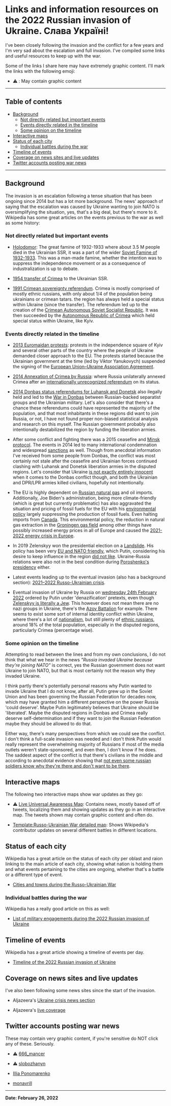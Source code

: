 # Links and information resources on the 2022 Russian invasion of Ukraine. Слава Україні!

I've been closely following the invasion and the conflict for a few years and I'm very sad about the escalation and full invasion. I've compiled some links and useful resources to keep up with the war.

Some of the links I share here may have extremely graphic content. I'll mark the links with the following emoji:

- ⚠️ : May contain graphic content

***

## Table of contents

  - [Background](#background)
    - [Not directly related but important events](#not-directly-related-but-important-events)
    - [Events directly related in the timeline](#events-directly-related-in-the-timeline)
    - [Some opinion on the timeline](#some-opinion-on-the-timeline)
  - [Interactive maps](#interactive-maps)
  - [Status of each city](#status-of-each-city)
    - [ Individual battles during the war](#individual-battles-during-the-war)
  - [Timeline of events](#timeline-of-events)
  - [Coverage on news sites and live updates](#coverage-on-news-sites-and-live-updates)
  - [Twitter accounts posting war news](#twitter-accounts-posting-war-news)

***
## Background

The invasion is an escalation following a tense situation that has been ongoing since 2014 but has a lot more background. The news' approach of saying that the escalation was caused by Ukraine wanting to join NATO is oversimplifying the situation, yes, that's a big deal, but there's more to it. Wikipedia has some great articles on the events previous to the war as well as some history:

### Not directly related but important events

- [Holodomor](https://en.wikipedia.org/wiki/Holodomor): The great famine of 1932-1933 where about 3.5 M people died in the Ukrainian SSR, it was a part of the wider [Soviet Famine of 1932-1933](https://en.wikipedia.org/wiki/Soviet_famine_of_1932%E2%80%931933). This was a man-made famine, whether the intention was to suppress the independence movement or as a consequence of industralization is up to debate.

- [1954 transfer of Crimea](https://en.wikipedia.org/wiki/1954_transfer_of_Crimea) to the Ukrainian SSR.

- [1991 Crimean sovereignty referendum](https://en.wikipedia.org/wiki/1991_Crimean_sovereignty_referendum). Crimea is mostly comprised of mostly ethnic russians, with only about 1/4 of the population being ukrainians or crimean tatars. the region has always held a special status within Ukraine (since the transfer). The referendum led up to the creation of the [Crimean Autonomous Soviet Socialist Republic](https://en.wikipedia.org/wiki/Crimean_Autonomous_Soviet_Socialist_Republic). It was then succeeded by the [Autonomous Republic of Crimea](https://en.wikipedia.org/wiki/Autonomous_Republic_of_Crimea) which held special status within Ukraine, like Kyiv.

### Events directly related in the timeline

- [2013 Euromaidan protests](https://en.wikipedia.org/wiki/Euromaidan): protests in the independence square of Kyiv and several other parts of the country where the people of Ukraine demanded closer approach to the EU. The protests started because the Ukrainian government at the time (led by Viktor Yanukovych) suspended the signing of the [European Union–Ukraine Association Agreement](https://en.wikipedia.org/wiki/European_Union%E2%80%93Ukraine_Association_Agreement).

- [2014 Annexation of Crimea by Russia](https://en.wikipedia.org/wiki/Annexation_of_Crimea_by_the_Russian_Federation): where Russia unilaterally annexed Crimea after an [internationally unrecognized referendum](https://en.wikipedia.org/wiki/2014_Crimean_status_referendum) on its status.

- [2014 Donbas status referendums for Luhansk and Donetsk](https://en.wikipedia.org/wiki/2014_Donbas_status_referendums) also ilegally held and led to the [War in Donbas](https://en.wikipedia.org/wiki/War_in_Donbas) between Russian-backed separatist groups and the Ukrainian military. Let's also consider that there's a chance these referendums could have represented the majority of the population, and that most inhabitants in these regions did want to join Russia, or not, I have not found proper non-biased statistical analysis and research on this myself. The Russian government probably also intentionally destabilized the region by funding the liberation armies.

- After some conflict and fighting there was a 2015 ceasefire and [Minsk protocol](https://en.wikipedia.org/wiki/Minsk_agreements#Minsk_Protocol). The events in 2014 led to many international condemnation and widespread [sanctions](https://en.wikipedia.org/wiki/International_sanctions_during_the_Russo-Ukrainian_War) as well. Though from anecdotal information I've received from some people from Donbas, the conflict was most certainly not stale after the ceasefire and Ukrainian forces continued clashing with Luhansk and Donetsk liberation armies in the disputed regions. Let's consider that Ukraine [is not exactly entirely innocent](https://en.wikipedia.org/wiki/War_in_Donbas#Government_push_into_Donetsk_and_Luhansk_cities) when it comes to the Donbas conflict though, and both the Ukrainian and DPR/LPR armies killed civilians, hopefully not intentionally.

- The EU is highly dependent on [Russian natural gas](https://en.wikipedia.org/wiki/Russia_in_the_European_energy_sector) and oil imports. Additionally, Joe Biden's administration, being more climate-friendly (which is great but currently problematic) has also aggravated the situation and pricing of fossil fuels for the EU with his [environmental policy](https://en.wikipedia.org/wiki/Environmental_policy_of_the_Joe_Biden_administration) largely suppressing the production of fossil fuels. Even halting imports from [Canada](https://en.wikipedia.org/wiki/Environmental_policy_of_the_Joe_Biden_administration#Oil_and_gas_pipelines). This environmental policy, the reduction in natural gas extraction in the [Groningen gas field](https://en.wikipedia.org/wiki/Groningen_gas_field#Production) among other things have possibly increased energy prices in all of Europe and caused the [2021-2022 energy crisis in Europe](https://en.wikipedia.org/wiki/2021%E2%80%932022_global_energy_crisis#Europe).

- In 2019 Zelenskyy won the presidential election on a [Landslide](https://en.wikipedia.org/wiki/2019_Ukrainian_presidential_election). His policy has been very [EU and NATO friendly](https://en.wikipedia.org/wiki/Volodymyr_Zelenskyy#Foreign_policy), which Putin, considering his desire to keep influence in the region [did not like](https://en.wikipedia.org/wiki/Ukraine%E2%80%93NATO_relations#Russian_opposition_to_Ukrainian_NATO_membership). Ukraine-Russia relations were also not in the best condition during [Poroshenko's presidency](https://en.wikipedia.org/wiki/Petro_Poroshenko#Foreign_policy) either. 

- Latest events leading up to the eventual invasion (also has a background section): [2021–2022 Russo-Ukrainian crisis](https://en.wikipedia.org/wiki/2021%E2%80%932022_Russo-Ukrainian_crisis).

- Eventual invasion of Ukraine by Russia on [wednesday 24th February 2022](https://en.wikipedia.org/wiki/2022_invasion_of_the_Ukraine) ordered by Putin under 'denazification' pretexts, even though [Zelenskyy is literally a Jew](https://en.wikipedia.org/wiki/Volodymyr_Zelenskyy#Early_life). This however does not mean there are no nazi groups in Ukraine, there's the [Azov Battalion](https://en.wikipedia.org/wiki/Azov_Battalion) for example. There seems to exist some sort of internal identity conflict within Ukraine, where there's a lot of [nationalism](https://en.wikipedia.org/wiki/Ukrainian_nationalism), but still plenty of [ethnic russians](https://en.wikipedia.org/wiki/Russians_in_Ukraine), around 18% of the total population, especially in the disputed regions, particularly Crimea (percentage wise).

### Some opinion on the timeline

Attempting to read between the lines and from my own conclusions, I do not think that what we hear in the news *"Russia invaded Ukraine because they're joining NATO"* is correct, yes the Russian government does not want Ukraine to join NATO, but that is most certainly not the reason why they invaded Ukraine.

I think partly there's potentially personal reasons why Putin wanted to invade Ukraine that I do not know, after all, Putin grew up in the Soviet Union and has been governing the Russian Federation for decades now, which may have granted him a different perspective on the power Russia 'could deserve'. Maybe Putin legitimately believes that Ukraine should be 'liberated'. Maybe the disputed regions in Donbas and Crimea really deserve self-determination and if they want to join the Russian Federation maybe they should be allowed to do that. 

Either way, there's many perspectives from which we could see the conflict. I don't think a full-scale invasion was needed and I don't think Putin would really represent the overwhelming majority of Russians if most of the media outlets weren't state-sponsored, and even then, I don't know if he does. The saddest aspect of the conflict is that there's civilians in the middle and according to anecdotal evidence showing that [not even some russian soldiers know why they're there and don't want to be there](https://mobile.twitter.com/hackingbutlegal/status/1500465032966062082?s=20&t=K_MOclhP2y4zi1LwGK89dg).

## Interactive maps

The following two interactive maps show war updates as they go:

- ⚠️ [Live Universal Awareness Map](https://liveuamap.com/): Contains news, mostly based off of tweets, localizing them and showing updates as they go in an interactive map. The tweets shown may contain graphic content and often do.

- [Template:Russo-Ukrainian War detailed map](https://en.wikipedia.org/wiki/Template:Russo-Ukrainian_War_detailed_map): Shows Wikipedia's contributor updates on several different battles in different locations.


## Status of each city

Wikipedia has a great article on the status of each city per oblast and raion linking to the main article of each city, showing what nation is holding them and what events pertaining to the cities are ongoing, whether that's a battle or a different type of event.

- [Cities and towns during the Russo-Ukrainian War](https://en.wikipedia.org/wiki/Cities_and_towns_during_the_Russo-Ukrainian_War)

### Individual battles during the war

Wikipedia has a really good article on this as well:

- [List of military engagements during the 2022 Russian invasion of Ukraine](https://en.wikipedia.org/wiki/List_of_military_engagements_during_the_2022_Russian_invasion_of_Ukraine)

## Timeline of events

Wikipedia has a great article showing a timeline of events per day.

- [Timeline of the 2022 Russian invasion of Ukraine](https://en.wikipedia.org/wiki/Timeline_of_the_2022_Russian_invasion_of_Ukraine)

## Coverage on news sites and live updates

I've also been following some news sites since the start of the invasion.

- Aljazeera's [Ukraine crisis news section](https://www.aljazeera.com/tag/ukraine-russia-crisis/)

- Aljazeera's [live coverage](https://www.aljazeera.com/news/2022/2/23/ukraine-declares-state-of-emergency-amid-fears-of-invasion-liveblog)


## Twitter accounts posting war news

These may contain very graphic content, if you're sensitive do NOT click any of these. Seriously.

- ⚠️ [666_mancer](https://twitter.com/666_mancer)

- ⚠️ [slobozhanyn](https://twitter.com/slobozhanyn)

- [Illia Ponomarenko](https://twitter.com/IAPonomarenko/) 

- [monavrill](https://twitter.com/monavrill)

***

**Date: February 26, 2022**
